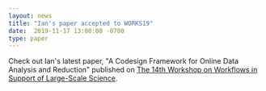 ```yaml
---
layout: news
title: "Ian's paper accepted to WORKS19"
date:  2019-11-17 13:00:00 -0700
type: paper
---
```


Check out Ian's latest paper, "A Codesign Framework for Online Data Analysis and Reduction" published on [The 14th Workshop on Workflows in Support of Large-Scale Science](https://sc19.supercomputing.org/presentation/?id=pec241&sess=sess112).
